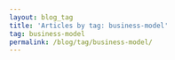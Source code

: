 ```yaml
---
layout: blog_tag
title: 'Articles by tag: business-model'
tag: business-model
permalink: /blog/tag/business-model/
---
```

